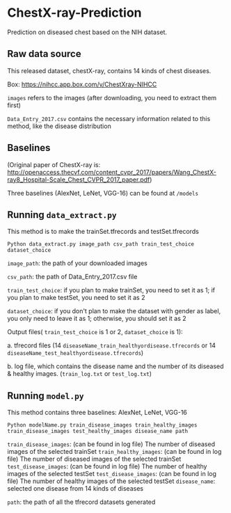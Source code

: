 # ChestX-ray-Prediction

Prediction on diseased chest based on the NIH dataset.

## Raw data source

This released dataset, chestX-ray, contains 14 kinds of chest diseases. 

Box: https://nihcc.app.box.com/v/ChestXray-NIHCC

`images` refers to the images (after downloading, you need to extract them first)

`Data_Entry_2017.csv` contains the necessary information related to this method, like the disease distribution

## Baselines

(Original paper of ChestX-ray is: http://openaccess.thecvf.com/content_cvpr_2017/papers/Wang_ChestX-ray8_Hospital-Scale_Chest_CVPR_2017_paper.pdf)

Three baselines (AlexNet, LeNet, VGG-16) can be found at `/models`

## Running `data_extract.py`

This method is to make the trainSet.tfrecords and testSet.tfrecords

    Python data_extract.py image_path csv_path train_test_choice dataset_choice

`image_path`: the path of your downloaded images

`csv_path`: the path of Data_Entry_2017.csv file

`train_test_choice`: if you plan to make trainSet, you need to set it as 1; if you plan to make testSet, you need to set it as 2

`dataset_choice`: if you don't plan to make the dataset with gender as label, you only need to leave it as 1; otherwise, you should set it as 2 

Output files( `train_test_choice` is 1 or 2, `dataset_choice` is 1):

a. tfrecord files (14 `diseaseName_train_healthyordisease.tfrecords` or 14 `diseaseName_test_healthyordisease.tfrecords`)

b. log file, which contains the disease name and the number of its diseased & healthy images. (`train_log.txt` or `test_log.txt`) 

## Running `model.py`
This method contains three baselines: AlexNet, LeNet, VGG-16

    Python modelName.py train_disease_images train_healthy_images train_disease_images test_healthy_images disease_name path
    

`train_disease_images`: (can be found in log file) The number of diseased images of the selected trainSet
`train_healthy_images`: (can be found in log file) The number of diseased images of the selected trainSet
`test_disease_images`: (can be found in log file) The number of healthy images of the selected testSet
`test_disease_images`: (can be found in log file) The number of healthy images of the selected testSet
`disease_name`: selected one disease from 14 kinds of diseases

`path`: the path of all the tfrecord datasets generated






